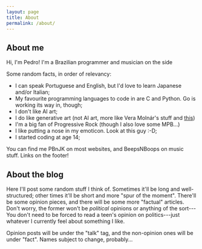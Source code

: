 ```yaml
---
layout: page
title: About
permalink: /about/
---
```


## About me
Hi, I'm Pedro! I'm a Brazilian
programmer and musician on the side

Some random facts, in order of relevancy:
- I can speak Portuguese and English, but I'd love to learn Japanese and/or Italian;
- My favourite programming languages to code in are C and Python. Go is working its way in, though;
- I don't like AI art;
- I do like generative art (not AI art, more like Vera Molnár's stuff and [this](https://www.tylerxhobbs.com/words/flow-fields))
- I'm a big fan of Progressive Rock (though I also love some MPB...)
- I like putting a nose in my emoticon. Look at this guy :-D;
- I started coding at age 14;

You can find me PBnJK on most websites, and BeepsNBoops on music stuff. Links on
the footer!

## About the blog
Here I'll post some random stuff I think of. Sometimes it'll be long and well-structured;
other times it'll be short and more "spur of the moment". There'll be some opinion
pieces, and there will be some more "factual" articles. Don't worry, the former won't be
*political* opinions or anything of the sort---You don't need to be forced to read a
teen's opinion on politics---just whatever I currently feel about something I like.

Opinion posts will be under the "talk" tag, and the non-opinion ones will be under
"fact". Names subject to change, probably...
